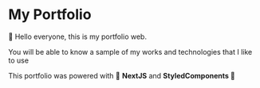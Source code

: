 <p align="center">
<h1>My Portfolio</h1>
👋  Hello everyone, this is my portfolio web.
</p>
<p>
You will be able to know a sample of my works and technologies that I like to use
<p>
<p>
This portfolio was powered with 🖤 <strong>NextJS</strong> and <strong>StyledComponents 💅</strong>
<p>


